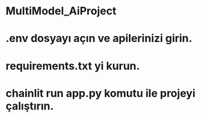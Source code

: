 # MultiModel_AiProject
# .env dosyayı açın ve apilerinizi girin.
# requirements.txt yi kurun.
# chainlit run app.py komutu ile projeyi çalıştırın.
